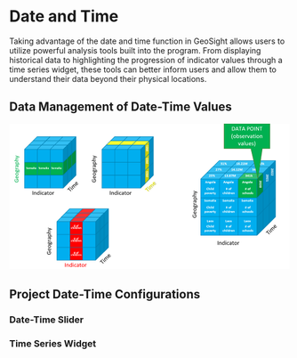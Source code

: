 # Date and Time
Taking advantage of the date and time function in GeoSight allows users to utilize powerful analysis tools built into the program. From displaying historical data to highlighting the progression of indicator values through a time series widget, these tools can better inform users and allow them to understand their data beyond their physical locations.

## Data Management of Date-Time Values
![Indicator concept art showing the different dimensions of Geography, Time and Data all within one singular indicator](src/user/guide/image-16.png)

## Project Date-Time Configurations

### Date-Time Slider

### Time Series Widget
